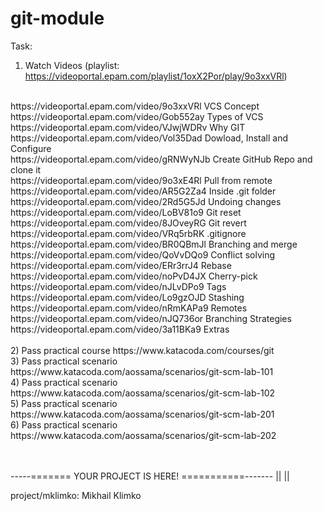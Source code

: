 # git-module

Task:
1) Watch Videos  (playlist: https://videoportal.epam.com/playlist/1oxX2Por/play/9o3xxVRl) <br>
<br>
  https://videoportal.epam.com/video/9o3xxVRl VCS Concept<br>
  https://videoportal.epam.com/video/Gob552ay Types of VCS<br>
  https://videoportal.epam.com/video/VJwjWDRv Why GIT<br>
  https://videoportal.epam.com/video/Vol35Dad Dowload, Install and Configure  <br>
  https://videoportal.epam.com/video/gRNWyNJb Create GitHub Repo and clone it<br>
  https://videoportal.epam.com/video/9o3xE4Rl Pull from remote<br>
  https://videoportal.epam.com/video/AR5G2Za4 Inside .git folder<br>
  https://videoportal.epam.com/video/2Rd5G5Jd Undoing changes<br>
  https://videoportal.epam.com/video/LoBV81o9 Git reset<br>
  https://videoportal.epam.com/video/8JOveyRG Git revert<br>
  https://videoportal.epam.com/video/VRq5rbRK .gitignore<br>
  https://videoportal.epam.com/video/BR0QBmJl Branching and merge<br>
  https://videoportal.epam.com/video/QoVvDQo9 Conflict solving<br>
  https://videoportal.epam.com/video/ERr3rrJ4 Rebase<br>
  https://videoportal.epam.com/video/noPvD4JX Cherry-pick<br>
  https://videoportal.epam.com/video/nJLvDPo9 Tags<br>
  https://videoportal.epam.com/video/Lo9gzOJD Stashing<br>
  https://videoportal.epam.com/video/nRmKAPa9 Remotes<br>
  https://videoportal.epam.com/video/nJQ736or Branching Strategies<br>
  https://videoportal.epam.com/video/3a11BKa9 Extras<br>
<br>
2) Pass practical course https://www.katacoda.com/courses/git<br>
3) Pass practical scenario https://www.katacoda.com/aossama/scenarios/git-scm-lab-101<br>
4) Pass practical scenario https://www.katacoda.com/aossama/scenarios/git-scm-lab-102<br>
5) Pass practical scenario https://www.katacoda.com/aossama/scenarios/git-scm-lab-201<br>
6) Pass practical scenario https://www.katacoda.com/aossama/scenarios/git-scm-lab-202<br>
<br>
<br>


-----======= YOUR PROJECT IS HERE! ===========-------
                    ||
                    ||

project/mklimko:
Mikhail Klimko
